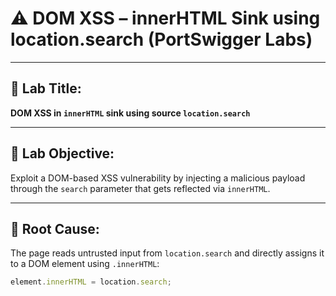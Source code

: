 # ⚠️ DOM XSS – innerHTML Sink using location.search (PortSwigger Labs)

---

## 🧠 Lab Title:
**DOM XSS in `innerHTML` sink using source `location.search`**

---

## 🎯 Lab Objective:
Exploit a DOM-based XSS vulnerability by injecting a malicious payload through the `search` parameter that gets reflected via `innerHTML`.

---

## 🧪 Root Cause:

The page reads untrusted input from `location.search` and directly assigns it to a DOM element using `.innerHTML`:

```javascript
element.innerHTML = location.search;
